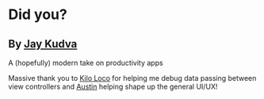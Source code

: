 # Did you?
## By [Jay Kudva](https://jaykudva.me)
A (hopefully) modern take on productivity apps

Massive thank you to [Kilo Loco](https://www.kiloloco.com) for helping me debug data passing between view controllers and [Austin](http://avalleskey.com) helping shape up the general UI/UX!

